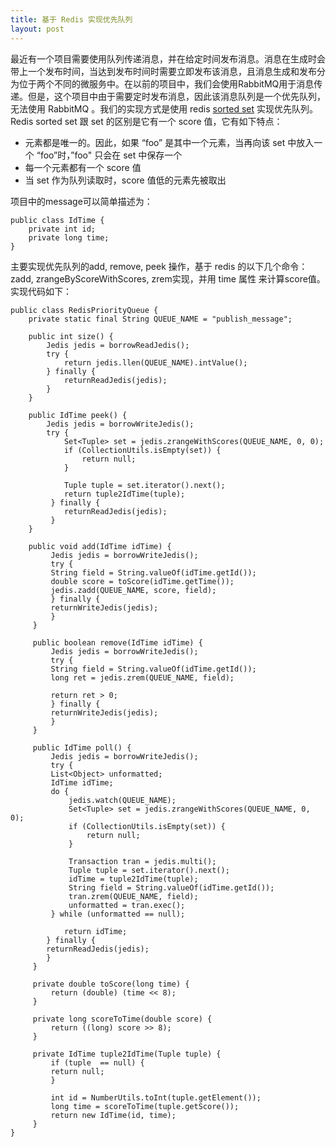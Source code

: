 ```yaml
---
title: 基于 Redis 实现优先队列
layout: post
---
```



最近有一个项目需要使用队列传递消息，并在给定时间发布消息。消息在生成时会带上一个发布时间，当达到发布时间时需要立即发布该消息，且消息生成和发布分为位于两个不同的微服务中。在以前的项目中，我们会使用RabbitMQ用于消息传递。但是，这个项目中由于需要定时发布消息，因此该消息队列是一个优先队列，无法使用
RabbitMQ 。我们的实现方式是使用 redis [sorted
set](http://redis.io/commands#sorted_set) 实现优先队列。
Redis sorted set 跟 set 的区别是它有一个 score 值，它有如下特点：

-   元素都是唯一的。因此，如果 “foo” 是其中一个元素，当再向该 set
    中放入一个 “foo”时，”foo" 只会在 set 中保存一个
-   每一个元素都有一个 score 值
-   当 set 作为队列读取时，score 值低的元素先被取出

项目中的message可以简单描述为：

    public class IdTime {
        private int id;
        private long time;
    }

主要实现优先队列的add, remove, peek 操作，基于
redis 的以下几个命令：zadd, zrangeByScoreWithScores, zrem实现，并用 time 属性
来计算score值。实现代码如下：

    public class RedisPriorityQueue { 
        private static final String QUEUE_NAME = "publish_message";
        
        public int size() {
            Jedis jedis = borrowReadJedis();
            try {
                return jedis.llen(QUEUE_NAME).intValue();
            } finally {
                returnReadJedis(jedis);
            }
        }
        
        public IdTime peek() {
            Jedis jedis = borrowWriteJedis();
            try {
                Set<Tuple> set = jedis.zrangeWithScores(QUEUE_NAME, 0, 0);
                if (CollectionUtils.isEmpty(set)) {
                    return null;
                }

                Tuple tuple = set.iterator().next();
                return tuple2IdTime(tuple);
             } finally { 
                returnReadJedis(jedis); 
             } 
        }
 	
		public void add(IdTime idTime) {
			 Jedis jedis = borrowWriteJedis();
			 try {
			 String field = String.valueOf(idTime.getId());
			 double score = toScore(idTime.getTime());
			 jedis.zadd(QUEUE_NAME, score, field);
			 } finally {
			 returnWriteJedis(jedis);
			 }
		 }
 	     
         public boolean remove(IdTime idTime) {
			 Jedis jedis = borrowWriteJedis();
			 try {
			 String field = String.valueOf(idTime.getId());
			 long ret = jedis.zrem(QUEUE_NAME, field);

			 return ret > 0;
			 } finally {
			 returnWriteJedis(jedis);
			 }
		 }
	 
		 public IdTime poll() {
			 Jedis jedis = borrowWriteJedis();
			 try {
			 List<Object> unformatted;
			 IdTime idTime;
			 do {
				 jedis.watch(QUEUE_NAME);
				 Set<Tuple> set = jedis.zrangeWithScores(QUEUE_NAME, 0, 0);
				 if (CollectionUtils.isEmpty(set)) {
					 return null;
				 }

				 Transaction tran = jedis.multi();
				 Tuple tuple = set.iterator().next();
				 idTime = tuple2IdTime(tuple);
				 String field = String.valueOf(idTime.getId());
				 tran.zrem(QUEUE_NAME, field);
				 unformatted = tran.exec();
			 } while (unformatted == null);

				return idTime;
			} finally {
			returnReadJedis(jedis);
			}
    	 }
    
    	 private double toScore(long time) {
             return (double) (time << 8);
    	 }
    
    	 private long scoreToTime(double score) {
             return ((long) score >> 8);
    	 }
    
    	 private IdTime tuple2IdTime(Tuple tuple) {
    	     if (tuple  == null) {
    		 return null;
     	     }
     
     	     int id = NumberUtils.toInt(tuple.getElement());
     	     long time = scoreToTime(tuple.getScore());
     	     return new IdTime(id, time);
    	 }
    }
